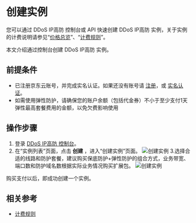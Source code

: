 # 创建实例

您可以通过 DDoS IP高防 控制台或 API 快速创建 DDoS IP高防 实例，关于实例的计费说明请参见“[价格总览](../Pricing/Price-Overview.md)”、“[计费规则](../Pricing/Billing-Rules.md)”。

本文介绍通过控制台创建 DDoS IP高防 实例。

## 前提条件
- 已注册京东云账号，并完成实名认证。如果还没有账号请 [注册](https://accounts.jdcloud.com/p/regPage?source=jdcloud%26ReturnUrl=%2f%2fuc.jdcloud.com%2fpassport%2fcomplete%3freturnUrl%3dhttp%3A%2F%2Fuc.jdcloud.com%2Fredirect%2FloginRouter%3FreturnUrl%3Dhttps%253A%252F%252Fwww.jdcloud.com%252Fhelp%252Fdetail%252F734%252FisCatalog%252F1)，或 [实名认证](https://uc.jdcloud.com/account/certify)。
- 如需使用弹性防护，请确保您的账户余额（包括代金券）不小于至少支付1天弹性最高套餐费用的金额，以免欠费影响使用

## 操作步骤
1. 登录 [DDoS IP高防 控制台](https://ip-anti-console.jdcloud.com/instancelist)。
2. 在“实例列表”页面，点击 **创建** ，进入“创建实例”页面。
![创建实例](https://github.com/jdcloudcom/cn/blob/edit/image/Advanced%20Anti-DDoS/instance04.png)
3.选择合适的线路和防护套餐，建议购买保底防护+弹性防护的组合方式，业务带宽、端口数和防护域名数根据实际业务情况购买扩展包。
![创建实例](https://github.com/jdcloudcom/cn/blob/edit/image/Advanced%20Anti-DDoS/instance05.png)

购买支付以后，即成功创建一个实例。

## 相关参考
- [计费规则](../Pricing/Billing-Rules.md)
